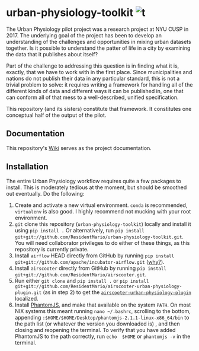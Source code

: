 # urban-physiology-toolkit ![t](https://img.shields.io/badge/status-alpha-red.svg)

The Urban Physiology pilot project was a research project at NYU CUSP in 2017. The underlying goal of the project 
has been to develop an understanding of the challenges and opportunities in mixing urban datasets together. Is it 
possible to understand the patter of life in a city by examining the data that it publishes about itself?

Part of the challenge to addressing this question is in finding what it is, exactly, that we have to work with in 
the first place. Since municipalities and nations do not publish their data in any particular standard, this is not a
trivial problem to solve: it requires writing a framework for handling all of the different kinds of data and 
different ways it can be published in, one that can conform all of that mess to a well-described, unified 
specification.

This repository (and its sisters) constitute that framework. It constitutes one conceptual half of the output of the
pilot.

## Documentation

This repository's [Wiki](https://github.com/ResidentMario/urban-physiology-toolkit/wiki) serves as the project 
documentation.

## Installation

The entire Urban Physiology workflow requires quite a few packages to install. This is moderately tedious at the 
moment, but should be smoothed out eventually. Do the following:

1. Create and activate a new virtual environment. `conda` is recommended, `virtualenv` is also good. I highly recommend 
not mucking with your root environment.
2. `git` clone this repository (`urban-physiology-toolkit`) locally and install it using `pip install .` Or 
alternatively, run `pip install git+git://github.com/ResidentMario/urban-physiology-toolkit.git`. You will need 
collaborator privileges to do either of these things, as this repository is currently private.
3. Install `airflow` HEAD directly from GitHub by running 
`pip install git+git://github.com/apache/incubator-airflow.git` ([why?](https://github.com/ResidentMario/airscooter#installation)).
4. Install `airscooter` directly from GitHub by running `pip install git+git://github.com/ResidentMario/airscooter.git`.
5. Run either `git clone` and `pip install .`  or 
`pip install git+git://github.com/ResidentMario/airscooter-urban-physiology-plugin.git` (as in step 2) to get the 
[`airscooter-urban-physiology-plugin`](https://github.com/ResidentMario/airscooter-urban-physiology-plugin) localized.
6. Install [PhantomJS](http://phantomjs.org/), and make that available on the system `PATH`. On most NIX systems 
this meant running `nano ~/.bashrc`, scrolling to the bottom, appending 
`:$HOME/$HOME/Desktop/phantomjs-2.1.1-linux-x86_64/bin` to the path list (or whatever the version you downloaded is)
, and then closing and reopening the terminal. To verify that you have added PhantomJS to the path correctly, run `echo 
$HOME` or `phantomjs -v` in the terminal.